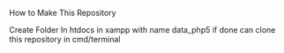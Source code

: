 How to Make This Repository

Create Folder In htdocs in xampp with name data_php5
if done can clone this repository in cmd/terminal
